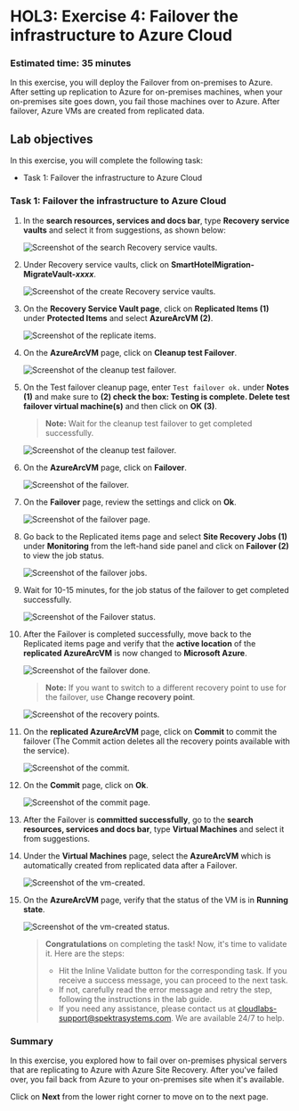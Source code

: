 # HOL3: Exercise 4: Failover the infrastructure to Azure Cloud

### Estimated time: 35 minutes

In this exercise, you will deploy the Failover from on-premises to Azure. After setting up replication to Azure for on-premises machines, when your on-premises site goes down, you fail those machines over to Azure. After failover, Azure VMs are created from replicated data.

## Lab objectives

In this exercise, you will complete the following task:

- Task 1: Failover the infrastructure to Azure Cloud

### Task 1: Failover the infrastructure to Azure Cloud

1. In the **search resources, services and docs bar**, type **Recovery service vaults** and select it from suggestions, as shown below:
   
   ![Screenshot of the search Recovery service vaults.](Images/upd-search-asr.png "Recovery service vaults")
    
1. Under Recovery service vaults, click on **SmartHotelMigration<inject key="DeploymentID" enableCopy="false" />-MigrateVault-_xxxx_**.  

    ![Screenshot of the create Recovery service vaults.](Images/hol3-e2-s2.png "create Recovery service vaults")
    
1. On the **Recovery Service Vault page**, click on **Replicated Items (1)** under **Protected Items** and select **AzureArcVM (2)**.     

    ![Screenshot of the replicate items.](Images/upd-hol3-e4-s4.png "replicate items") 
    
1. On the **AzureArcVM** page, click on **Cleanup test Failover**.   

   ![Screenshot of the cleanup test failover.](Images/hol3-e3-s8.png "cleanup test failover") 
   
1. On the Test failover cleanup page, enter `Test failover ok.` under **Notes (1)** and make sure to **(2) check the box: Testing is complete. Delete test failover virtual machine(s)** and then click on **OK (3)**.

   > **Note:** Wait for the cleanup test failover to get completed successfully.
   
   ![Screenshot of the cleanup test failover.](Images/hol3-e3-s9.png "cleanup test failover") 
   
1. On the **AzureArcVM** page, click on **Failover**.

   ![Screenshot of the failover.](Images/hol3-e4-s5.png "failover") 
   
1. On the **Failover** page, review the settings and click on **Ok**.  

   ![Screenshot of the failover page.](Images/hol3-e4-s6.png "failover page") 
   
1. Go back to the Replicated items page and select **Site Recovery Jobs (1)** under **Monitoring** from the left-hand side panel and click on **Failover (2)** to view the job status.      

   ![Screenshot of the failover jobs.](Images/hol3-e4-s7.png "failover jobs") 
   
1. Wait for 10-15 minutes, for the job status of the failover to get completed successfully.

    ![Screenshot of the Failover status.](Images/hol3-e4-s9.png "Failover status")    
   
1. After the Failover is completed successfully, move back to the Replicated items page and verify that the **active location** of the **replicated AzureArcVM** is now changed to **Microsoft Azure**.

   ![Screenshot of the failover done.](Images/hol3-e4-s10.png "failover done")  
   
   > **Note:** If you want to switch to a different recovery point to use for the failover, use **Change recovery point**.   
  
   ![Screenshot of the recovery points.](Images/hol3-e4-s14.png "recovery points") 
   
1. On the **replicated AzureArcVM** page, click on **Commit** to commit the failover (The Commit action deletes all the recovery points available with the service). 

   ![Screenshot of the commit.](Images/hol3-e4-s15.png "commit")
   
1. On the **Commit** page, click on **Ok**.   

   ![Screenshot of the commit page.](Images/hol3-e4-s16.png "commit page") 
   
1. After the Failover is **committed successfully**, go to the **search resources, services and docs bar**, type **Virtual Machines** and select it from suggestions.   

1. Under the **Virtual Machines** page, select the **AzureArcVM** which is automatically created from replicated data after a Failover.

    ![Screenshot of the vm-created.](Images/hol3-e4-s11.png "vm-created") 
   
1. On the **AzureArcVM** page, verify that the status of the VM is in **Running state**. 

    ![Screenshot of the vm-created status.](Images/hol3-e4-s13.png "vm-created status")  

    > **Congratulations** on completing the task! Now, it's time to validate it. Here are the steps:
    > - Hit the Inline Validate button for the corresponding task. If you receive a success message, you can proceed to the next task. 
    > - If not, carefully read the error message and retry the step, following the instructions in the lab guide.
    > - If you need any assistance, please contact us at cloudlabs-support@spektrasystems.com. We are available 24/7 to help.
  
    <validation step="5f5a1f2a-bb3b-4f38-9f12-4b57af351efc" />

### Summary

In this exercise, you explored how to fail over on-premises physical servers that are replicating to Azure with Azure Site Recovery. After you've failed over, you fail back from Azure to your on-premises site when it's available.

Click on **Next** from the lower right corner to move on to the next page.
